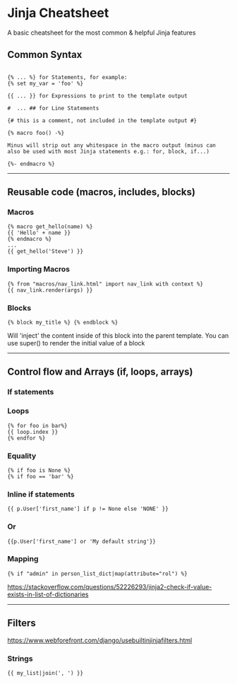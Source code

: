 
# Jinja Cheatsheet
A basic cheatsheet for the most common & helpful Jinja features


## Common Syntax
```

{% ... %} for Statements, for example:
{% set my_var = 'foo' %}

{{ ... }} for Expressions to print to the template output

#  ... ## for Line Statements

{# this is a comment, not included in the template output #}

{% macro foo() -%}

Minus will strip out any whitespace in the macro output (minus can also be used with most Jinja statements e.g.: for, block, if...)

{%- endmacro %}
```

---
## Reusable code (macros, includes, blocks)

### Macros
```
{% macro get_hello(name) %}
{{ 'Hello' + name }}
{% endmacro %}
...
{{ get_hello('Steve') }}
```

### Importing Macros
```
{% from "macros/nav_link.html" import nav_link with context %}
{{ nav_link.render(args) }}
```

### Blocks
```
{% block my_title %} {% endblock %}
```

Will 'inject' the content inside of this block into the parent template. You can use super() to render the initial value of a block

---
## Control flow and Arrays (if, loops, arrays)

### If statements

### Loops
```
{% for foo in bar%}
{{ loop.index }}
{% endfor %}
```

### Equality
```
{% if foo is None %}
{% if foo == 'bar' %}
```

### Inline if statements 
```
{{ p.User['first_name'] if p != None else 'NONE' }}
```

### Or
```
{{p.User['first_name'] or 'My default string'}}
```

### Mapping
```
{% if "admin" in person_list_dict|map(attribute="rol") %}
```

https://stackoverflow.com/questions/52226293/jinja2-check-if-value-exists-in-list-of-dictionaries


---
## Filters
https://www.webforefront.com/django/usebuiltinjinjafilters.html


### Strings
```
{{ my_list|join(', ') }}
```
